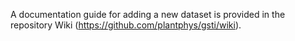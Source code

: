 A documentation guide for adding a new dataset is provided in the repository Wiki (https://github.com/plantphys/gsti/wiki).